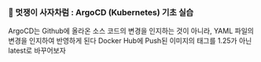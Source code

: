 ### 🦁 멋쟁이 사자차럼 : ArgoCD (Kubernetes) 기초 실습


ArgoCD는 Github에 올라온 소스 코드의 변경을 인지하는 것이 아니라,
YAML 파일의 변경을 인지하여 반영하게 된다
Docker Hub에 Push된 이미지의 태그를 1.25가 아닌 latest로 바꾸어보자
